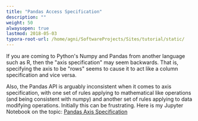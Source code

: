 ```yaml
---
title: "Pandas Access Specification"
description: ""
weight: 50
alwaysopen: true
lastmod: 2018-05-03
typora-root-url: /home/agni/SoftwareProjects/Sites/tutorial/static/
---
```


If you are coming to Python's Numpy and Pandas from another language such as R, then the "axis specification" may seem backwards.  That is, specifying the axis to be "rows" seems to cause it to act like a column specification and vice versa.

Also, the Pandas API is arguably inconsistent when it comes to axis specification, with one set of rules applying to mathematical like operations (and being consistent with numpy) and another set of rules applying to data modifying operations.  Initially this can be frustrating.  Here is my Jupyter Notebook on the topic: <a href="http://nbviewer.jupyter.org/github/sdiehl28/tutorial-jupyter-notebooks/blob/master/pandas/AxisSpecification.ipynb" target="_blank">Pandas Axis Specification
</a>